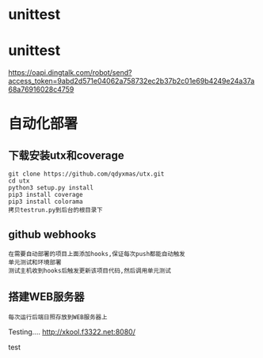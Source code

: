 # unittest
# unittest
https://oapi.dingtalk.com/robot/send?access_token=9abd2d571e04062a758732ec2b37b2c01e69b4249e24a37a68a76916028c4759
# 自动化部署 #

## 	下载安装utx和coverage ##
	git clone https://github.com/qdyxmas/utx.git
	cd utx
	python3 setup.py install
	pip3 install coverage
	pip3 install colorama
	拷贝testrun.py到后台的根目录下
## github webhooks ##
	在需要自动部署的项目上面添加hooks,保证每次push都能自动触发
	单元测试和环境部署
	测试主机收到hooks后触发更新该项目代码,然后调用单元测试
## 搭建WEB服务器 ##
	每次运行后端日照存放到WEB服务器上
	
	
Testing....
http://xkool.f3322.net:8080/



test
